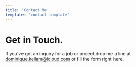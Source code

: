```yaml
---
title: 'Contact Me'
template: 'contact-template'
---
```


# Get in Touch.

If you've got an inquiry for a job or project,drop me a line at dominique.kellam@icloud.com or fill the form right here.
